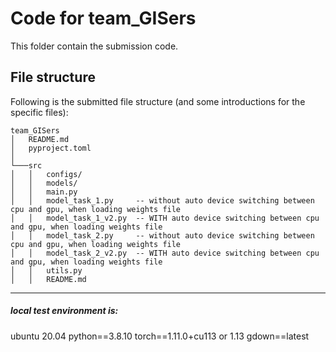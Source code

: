 # Code for team_GISers
This folder contain the submission code.
## File structure
Following is the submitted file structure (and some introductions for the specific files):
```
team_GISers
│   README.md
│   pyproject.toml    
│
└───src
│   │   configs/
│   │   models/
│   │   main.py
│   │   model_task_1.py     -- without auto device switching between cpu and gpu, when loading weights file
│   │   model_task_1_v2.py  -- WITH auto device switching between cpu and gpu, when loading weights file
│   │   model_task_2.py     -- without auto device switching between cpu and gpu, when loading weights file
│   │   model_task_2_v2.py  -- WITH auto device switching between cpu and gpu, when loading weights file
│   │   utils.py
│   │   README.md
```

---------------------------------------

##### local test environment is:
ubuntu 20.04
python==3.8.10
torch==1.11.0+cu113 or 1.13
gdown==latest